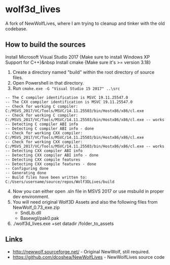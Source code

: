 wolf3d_lives
============
A fork of NewWolfLives, where I am trying to cleanup and tinker with the old codebase.

How to build the sources
------------------------
Install Microsoft Visual Studio 2017 {Make sure to install Windows XP Support for C++}&nbsp
Install cmake {Make sure it's >= version 3.18}

1. Create a directory named "build" within the root directory of source files.
2. Open Powershell in that directory.
3. Run `cmake.exe -G "Visual Studio 15 2017" ..\src`

```
-- The C compiler identification is MSVC 19.11.25547.0
-- The CXX compiler identification is MSVC 19.11.25547.0
-- Check for working C compiler: C:/MSVS_2017/VC/Tools/MSVC/14.11.25503/bin/Hostx86/x86/cl.exe
-- Check for working C compiler: C:/MSVS_2017/VC/Tools/MSVC/14.11.25503/bin/Hostx86/x86/cl.exe -- works
-- Detecting C compiler ABI info
-- Detecting C compiler ABI info - done
-- Check for working CXX compiler: C:/MSVS_2017/VC/Tools/MSVC/14.11.25503/bin/Hostx86/x86/cl.exe
-- Check for working CXX compiler: C:/MSVS_2017/VC/Tools/MSVC/14.11.25503/bin/Hostx86/x86/cl.exe -- works
-- Detecting CXX compiler ABI info
-- Detecting CXX compiler ABI info - done
-- Detecting CXX compile features
-- Detecting CXX compile features - done
-- Configuring done
-- Generating done
-- Build files have been written to: C:/Users/username/source/repos/Wolf3DLives/build
```

4. Now you can either open .sln file in MSVS 2017 or use msbuild in proper dev environment.
5. You will need original Wolf3D Assets and also the following files from NewWolf_0.73_exe.zip
   - SndLib.dll
   - Basewgl/pak0.pak
6. ./wolf3d_lives.exe +set datadir /folder_to_assets

Links
-----
* http://newwolf.sourceforge.net/ - Original NewWolf, still required.
* https://github.com/dcoshea/NewWolfLives - NewWolfLives source code
